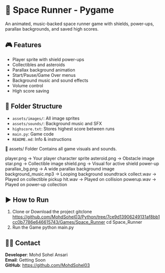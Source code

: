 # 🚀 Space Runner - Pygame

An animated, music-backed space runner game with shields, power-ups, parallax backgrounds, and saved high scores.

## 🎮 Features
- Player sprite with shield power-ups
- Collectibles and asteroids
- Parallax background animation
- Start/Pause/Game Over menus
- Background music and sound effects
- Volume control
- High score saving

## 📁 Folder Structure

- `assets/images/`: All image sprites
- `assets/sounds/`: Background music and SFX
- `highscore.txt`: Stores highest score between runs
- `main.py`: Game code
- `README.md`: Info & instructions

📁 assets/ Folder
Contains all game visuals and sounds.

player.png → Your player character sprite
asteroid.png → Obstacle image
star.png → Collectible image
shield.png → Visual for active shield power-up
parallax_bg.png → A wide parallax background image
background_music.mp3 → Looping background soundtrack
collect.wav → Played on collectible pickup
hit.wav → Played on collision
powerup.wav → Played on power-up collection

## ▶️ How to Run

1. Clone or Download the project
gitclone https://github.com/MohdSohel03/Python/tree/7ce9d13906249131af8bb1cc0b7786e646615743/Games/Space_Runner
cd Space_Runner
2. Run the Game
python main.py

## 🙋‍♂️ Contact

**Developer**: Mohd Sohel Ansari  
**Email**: Getting Soon  
**GitHub**: https://github.com/MohdSohel03